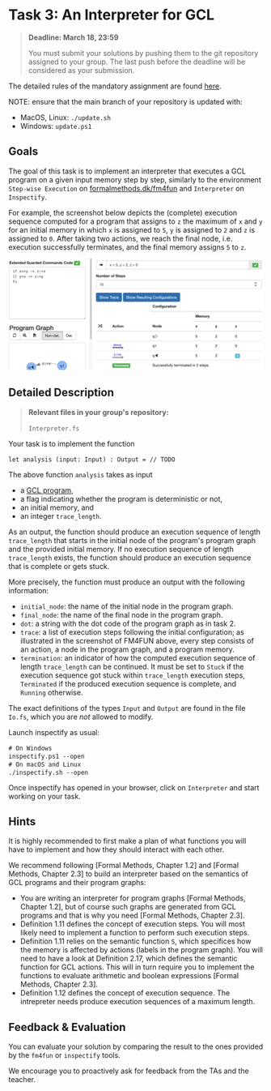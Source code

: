 # Task 3: An Interpreter for GCL

> **Deadline: March 18, 23:59**
>
> You must submit your solutions by pushing them to the git repository assigned to your group.
> The last push before the deadline will be considered as your submission. 

The detailed rules of the mandatory assignment are found [here](README.md).

NOTE: ensure that the main branch of your repository is updated with:

- MacOS, Linux: `./update.sh`
- Windows: `update.ps1`


## Goals

The goal of this task is to implement an interpreter that executes a GCL program on a given input memory step by step, similarly to the environment `Step-wise Execution` on [formalmethods.dk/fm4fun](http://www.formalmethods.dk/fm4fun/) and `Interpreter` on `Inspectify`.

For example, the screenshot below depicts the (complete) execution sequence computed for a program that assigns to `z` the maximum of `x` and `y` for an initial memory in which `x` is assigned to `5`, `y` is assigned to `2` and `z` is assigned to `0`.
After taking two actions, we reach the final node, i.e. execution successfully terminates, and the final memory assigns `5` to `z`.

![Example of execution sequence computed by FM4Fun](interpreter_example.png)

## Detailed Description

> **Relevant files in your group's repository:** 
> 
> `Interpreter.fs`

Your task is to implement the function
```
let analysis (input: Input) : Output = // TODO
```
The above function `analysis` takes as input 
- a [GCL program](gcl.md),
- a flag indicating whether the program is deterministic or not,
- an initial memory, and 
- an integer `trace_length`.

As an output, the function should produce an execution sequence of length `trace_length` that starts in the initial node of the program's program graph and the provided initial memory. 
If no execution sequence of length `trace_length` exists, the function should produce an execution sequence that is complete or gets stuck.

More precisely, the function must produce an output with the following information:
- `initial_node`: the name of the initial node in the program graph.
- `final_node`: the name of the final node in the program graph.
- `dot`: a string with the dot code of the program graph as in task 2.
- `trace`: a list of execution steps following the initial configuration; as illustrated in the screenshot of FM4FUN above, every step consists of an action, a node in the program graph, and a program memory.
- `termination`: an indicator of how the computed execution sequence of length `trace_length` can be continued. It must be set to `Stuck` if the execution sequence got stuck within `trace_length` execution steps, `Terminated` if the produced execution sequence is complete, and `Running` otherwise.

The exact definitions of the types `Input` and `Output` are found in the file `Io.fs`, which you are *not* allowed to modify.

Launch inspectify as usual:

```
# On Windows
inspectify.ps1 --open
# On macOS and Linux
./inspectify.sh --open
```

Once inspectify has opened in your browser, click on `Interpreter` and start working on your task.



## Hints

It is highly recommended to first make a plan of what functions you will have to implement and how they should interact with each other.

We recommend following [Formal Methods, Chapter 1.2] and [Formal Methods, Chapter 2.3] to build an interpreter based on the semantics of GCL programs and their program graphs:
* You are writing an interpreter for program graphs [Formal Methods, Chapter 1.2], but of course such graphs are generated from GCL programs and that is why you need [Formal Methods, Chapter 2.3].
* Definition 1.11 defines the concept of execution steps. You will most likely need to implement a function to perform such execution steps.
* Definition 1.11 relies on the semantic function `S`, which specifices how the memory is affected by actions (labels in the program graph). You will need to have a look at Definition 2.17, which defines the semantic function for GCL actions. This will in turn require you to implement the functions to evaluate arithmetic and boolean expressions [Formal Methods, Chapter 2.3].
* Definition 1.12 defines the concept of execution sequence. The intrepreter needs produce execution sequences of a maximum length.


## Feedback & Evaluation

You can evaluate your solution by comparing the result to the ones provided by the `fm4fun` or `inspectify` tools.

We encourage you to proactively ask for feedback from the TAs and the teacher.